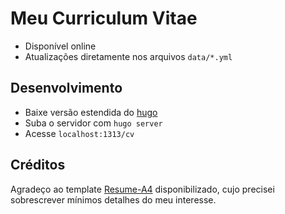 # Meu Curriculum Vitae

- Disponível online
- Atualizações diretamente nos arquivos `data/*.yml`

## Desenvolvimento

- Baixe versão estendida do [hugo](https://github.com/gohugoio/hugo/releases)
- Suba o servidor com ``hugo server``
- Acesse ``localhost:1313/cv``

## Créditos

Agradeço ao template [Resume-A4](https://gitlab.com/mertbakir/resume-a4) disponibilizado, cujo precisei sobrescrever mínimos detalhes do meu interesse.
